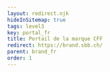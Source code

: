 ```yaml
---
layout: redirect.njk
hideInSitemap: true
tags: level3
key: portal_fr
title: Portail de la marque CFF
redirect: https://brand.sbb.ch/
parent: brand_fr
order: 1
---
```

